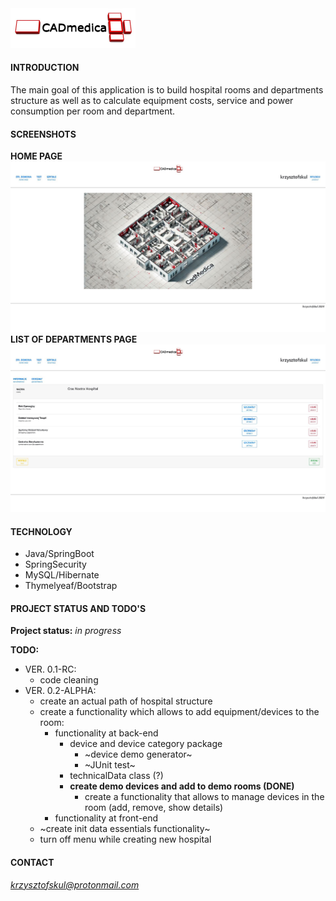 <img src="./src/main/resources/static/img/CADmedica.jpg" width="200px"/>  

#### INTRODUCTION
The main goal of this application is to build hospital rooms and departments structure as well as to calculate equipment costs, service and power consumption per room and department.

#### SCREENSHOTS
**HOME PAGE**  
<img src="./src/main/resources/static/img/readme/homepage-01.jpg" width="720px"/>  
**LIST OF DEPARTMENTS PAGE**  
<img src="./src/main/resources/static/img/readme/departments-01.jpg" width="720px"/>  

#### TECHNOLOGY
* Java/SpringBoot
* SpringSecurity  
* MySQL/Hibernate  
* Thymelyeaf/Bootstrap

#### PROJECT STATUS AND TODO'S

**Project status:** *in progress*  

**TODO:**  
* VER. 0.1-RC:  
    * code cleaning  
* VER. 0.2-ALPHA:
    * create an actual path of hospital structure  
    * create a functionality which allows to add equipment/devices to the room:  
        * functionality at back-end  
          * device and device category package  
            * ~device demo generator~  
            * ~JUnit test~    
          * technicalData class (?)  
          * **create demo devices and add to demo rooms  (DONE)**
            * create a functionality that allows to manage devices in the room (add, remove, show details)  
        * functionality at front-end  
    * ~create init data essentials functionality~  
    * turn off menu while creating new hospital  

#### CONTACT
*krzysztofskul@protonmail.com*